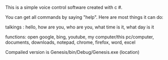 This is a simple voice control software created with c #.

You can get all commands by saying "help". Here are most things it can do:

talkings : hello, how are you, who are you, what time is it, what day is it

functions: open google, bing, youtube, my computer/this pc/computer, documents, downloads, notepad, chrome, firefox, word, excel

Compailed version is Genesis/bin/Debug/Genesis.exe (location)
